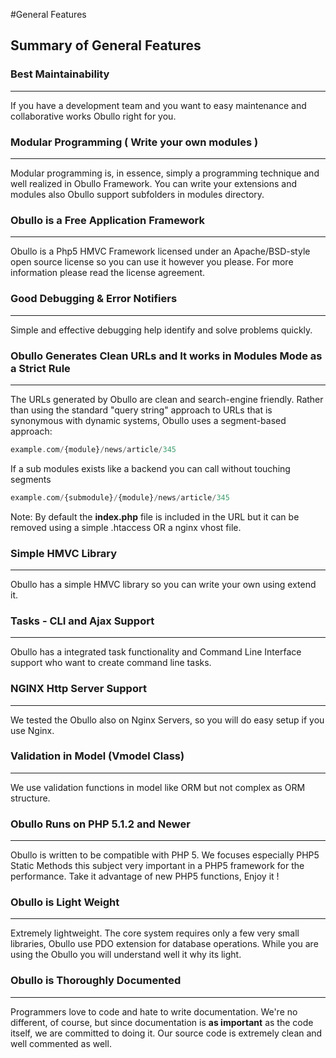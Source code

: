 #General Features <a name="general-features"></a>

## Summary of General Features


### Best Maintainability

------

If you have a development team and you want to easy maintenance and collaborative works Obullo right for you.

### Modular Programming ( Write your own modules )

------

Modular programming is, in essence, simply a programming technique and well realized in Obullo Framework. You can write your extensions and modules also Obullo support subfolders in modules directory.

### Obullo is a Free Application Framework

------

Obullo is a Php5 HMVC Framework licensed under an Apache/BSD-style open source license so you can use it however you please. For more information please read the license agreement.

### Good Debugging & Error Notifiers

------

Simple and effective debugging help identify and solve problems quickly.

### Obullo Generates Clean URLs and It works in Modules Mode as a Strict Rule

------

The URLs generated by Obullo are clean and search-engine friendly. Rather than using the standard "query string" approach to URLs that is synonymous with dynamic systems, Obullo uses a segment-based approach:

```php
example.com/{module}/news/article/345
```

If a sub modules exists like a backend you can call without touching segments

```php
example.com/{submodule}/{module}/news/article/345
```

Note: By default the **index.php** file is included in the URL but it can be removed using a simple .htaccess OR a nginx vhost file.

### Simple HMVC Library

------

Obullo has a simple HMVC library so you can write your own using extend it.

### Tasks - CLI and Ajax Support

------

Obullo has a integrated task functionality and Command Line Interface support who want to create command line tasks.

### NGINX Http Server Support

------

We tested the Obullo also on Nginx Servers, so you will do easy setup if you use Nginx.

### Validation in Model (Vmodel Class)

------

We use validation functions in model like ORM but not complex as ORM structure.

### Obullo Runs on PHP 5.1.2 and Newer

------

Obullo is written to be compatible with PHP 5. We focuses especially PHP5 Static Methods this subject very important in a PHP5 framework for the performance.
Take it advantage of new PHP5 functions, Enjoy it !

### Obullo is Light Weight

------

Extremely lightweight. The core system requires only a few very small libraries, Obullo use PDO extension for database operations. While you are using the Obullo you will understand well it why its light.

### Obullo is Thoroughly Documented

------

Programmers love to code and hate to write documentation. We're no different, of course, but since documentation is **as important** as the code itself, we are committed to doing it. Our source code is extremely clean and well commented as well.